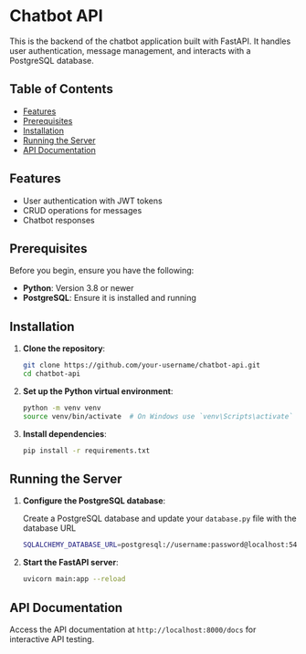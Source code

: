 # Chatbot API

This is the backend of the chatbot application built with FastAPI. It handles user authentication, message management, and interacts with a PostgreSQL database.

## Table of Contents

- [Features](#features)
- [Prerequisites](#prerequisites)
- [Installation](#installation)
- [Running the Server](#running-the-server)
- [API Documentation](#api-documentation)

## Features

- User authentication with JWT tokens
- CRUD operations for messages
- Chatbot responses

## Prerequisites

Before you begin, ensure you have the following:

- **Python**: Version 3.8 or newer
- **PostgreSQL**: Ensure it is installed and running

## Installation

1. **Clone the repository**:

   ```bash
   git clone https://github.com/your-username/chatbot-api.git
   cd chatbot-api
   
2. **Set up the Python virtual environment**:

   ```bash
   python -m venv venv
   source venv/bin/activate  # On Windows use `venv\Scripts\activate`

3. **Install dependencies**:

   ```bash
   pip install -r requirements.txt

## Running the Server

1. **Configure the PostgreSQL database**:
   
   Create a PostgreSQL database and update your `database.py` file with the database URL
   
   ```bash
   SQLALCHEMY_DATABASE_URL=postgresql://username:password@localhost:5432/chatbot_api

4. **Start the FastAPI server**:

   ```bash
   uvicorn main:app --reload

## API Documentation

Access the API documentation at `http://localhost:8000/docs` for interactive API testing.


